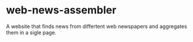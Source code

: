 # web-news-assembler
A website that finds news from differtent web newspapers and aggregates them in a sigle page.
